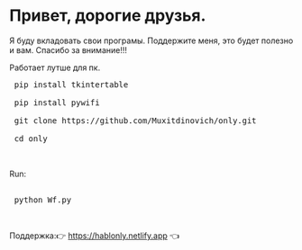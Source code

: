 #  Привет, дорогие друзья.
 Я буду вкладовать  свои програмы. Поддержите меня, это будет полезно и вам. Спасибо за внимание!!!


Работает лутше для пк.

<pre>
 pip install tkintertable
 
 pip install pywifi
 
 git clone https://github.com/Muxitdinovich/only.git
 
 cd only
 
 </pre>
 
 Run:
 
 <pre>
 
 python Wf.py
 
 </pre>
 
 Поддержка:👉 https://hablonly.netlify.app 👈
